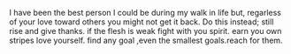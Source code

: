 I have been the best person I could be during my walk in life but, regarless of your love toward others you might not get it back. Do this instead;
still rise and give thanks.
if the flesh is weak fight with you spirit.
earn you own stripes
love yourself.
find any goal ,even the smallest goals.reach for them.
